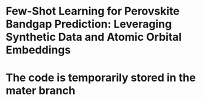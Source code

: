 # Few-Shot Learning for Perovskite Bandgap Prediction: Leveraging Synthetic Data and Atomic Orbital Embeddings  
# The code is temporarily stored in the mater branch
